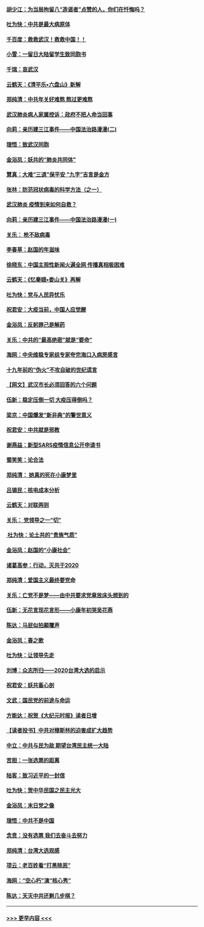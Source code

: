 #### [胡少江：为当局拘留八“造谣者”点赞的人，你们在忏悔吗？](../pages/nsc993/n11836801.md?t=02011655) 
#### [吐为快：中共是最大病原体](../pages/nsc993/n11836748.md?t=02011655) 
#### [千百度：救救武汉！救救中国！！](../pages/nsc993/n11836145.md?t=02011655) 
#### [小雪：一留日大陆留学生致同胞书](../pages/nsc993/n11834624.md?t=02011655) 
#### [千瑞：哀武汉](../pages/nsc993/n11833647.md?t=02011655) 
#### [云鹤天：《清平乐▪六盘山》新解](../pages/nsc993/n11833611.md?t=02011655) 
#### [郑纯清：中共年关好难熬 熬过更难熬](../pages/nsc993/n11833489.md?t=02011655) 
#### [武汉肺炎病人家属控诉：政府不把人命当回事](../pages/nsc993/n11833205.md?t=02011655) 
#### [向莉：亲历建三江事件——中国法治路漫漫(二)](../pages/nsc993/n11829102.md?t=02011655) 
#### [理悟：致武汉同胞](../pages/nsc993/n11831522.md?t=02011655) 
#### [金浴凤：妖共的“肺炎共同体”](../pages/nsc993/n11829448.md?t=02011655) 
#### [慧真：大难“三退”保平安 “九字”吉言是金方](../pages/nsc993/n11829501.md?t=02011655) 
#### [张林：防范冠状病毒的科学方法（之一）](../pages/nsc993/n11828618.md?t=02011655) 
#### [武汉肺炎 疫情到来如何自救？](../pages/nsc993/n11827632.md?t=02011655) 
#### [向莉：亲历建三江事件——中国法治路漫漫(一)](../pages/nsc993/n11827190.md?t=02011655) 
#### [关乐： 枪不敌病毒](../pages/nsc993/n11826746.md?t=02011655) 
#### [李春草：赵国的年滋味](../pages/nsc993/n11826321.md?t=02011655) 
#### [徐晓东：中国主观性新闻火遍全网 传播真相极困难](../pages/nsc993/n11826508.md?t=02011655) 
#### [云鹤天：《忆秦娥▪娄山关》再解](../pages/nsc993/n11824682.md?t=02011655) 
#### [吐为快：党与人民异忧乐](../pages/nsc993/n11824660.md?t=02011655) 
#### [祝君安：大疫当前，中国人应觉醒](../pages/nsc993/n11821946.md?t=02011655) 
#### [金浴凤：反躬罪己是解药](../pages/nsc993/n11820280.md?t=02011655) 
#### [关乐：中共的“最高绝密”就是“要命”](../pages/nsc993/n11816946.md?t=02011655) 
#### [海网：中央维稳专家组专家夸完海口入病房感言](../pages/nsc993/n11815138.md?t=02011655) 
#### [十九年前的“伪火”不攻自破的世纪谎言](../pages/nsc993/n11813238.md?t=02011655) 
#### [【网文】武汉市长必须回答的六个问题](../pages/nsc993/n11813848.md?t=02011655) 
#### [伍新：稳定压倒一切 大疫压得倒吗？](../pages/nsc993/n11812634.md?t=02011655) 
#### [梁京：中国爆发“新非典”的警世意义](../pages/nsc993/n11812554.md?t=02011655) 
#### [祝君安：中共就是邪教](../pages/nsc993/n11812431.md?t=02011655) 
#### [谢燕益：新型SARS疫情信息公开申请书](../pages/nsc993/n11808840.md?t=02011655) 
#### [蜀笑笑：论合法](../pages/nsc993/n11808064.md?t=02011655) 
#### [郑纯清： 她真的死在小康梦里](../pages/nsc993/n11806623.md?t=02011655) 
#### [吕锡民：核电成本分析](../pages/nsc993/n11806284.md?t=02011655) 
#### [云鹤天：对联两则](../pages/nsc993/n11805957.md?t=02011655) 
#### [关乐： 党领导之一“切”](../pages/nsc993/n11804505.md?t=02011655) 
#### [ 吐为快：论土共的“贵族气质”](../pages/nsc993/n11804490.md?t=02011655) 
#### [金浴凤：赵国的“小康社会”](../pages/nsc993/n11804452.md?t=02011655) 
#### [诸葛高参：行动，灭共于2020](../pages/nsc993/n11804120.md?t=02011655) 
#### [郑纯清：爱国主义最终要党命](../pages/nsc993/n11802197.md?t=02011655) 
#### [关乐：亡党不是梦——由中共要求党章放床头想到的](../pages/nsc993/n11802156.md?t=02011655) 
#### [伍新：无花言现花言形——小康年初哭吴花燕](../pages/nsc993/n11800044.md?t=02011655) 
#### [陈达：马屁似拍颠覆声](../pages/nsc993/n11800010.md?t=02011655) 
#### [金浴凤：春之歌](../pages/nsc993/n11797687.md?t=02011655) 
#### [吐为快：让领导先走](../pages/nsc993/n11797512.md?t=02011655) 
#### [刘博：众志所归——2020台湾大选的启示](../pages/nsc993/n11796878.md?t=02011655) 
#### [祝君安：妖共畜心剖](../pages/nsc993/n11794273.md?t=02011655) 
#### [文武：国民党的前途与命运](../pages/nsc993/n11794198.md?t=02011655) 
#### [方能达：祝贺《大纪元时报》读者日增](../pages/nsc993/n11793807.md?t=02011655) 
#### [【读者投书】中共对穆斯林的迫害成扩大趋势](../pages/nsc993/n11791371.md?t=02011655) 
#### [中立：中共与民为敌 期望台湾民主统一大陆](../pages/nsc993/n11790392.md?t=02011655) 
#### [苦胆：一张选票的距离](../pages/nsc993/n11788914.md?t=02011655) 
#### [陆客：致习近平的一封信](../pages/nsc993/n11788867.md?t=02011655) 
#### [吐为快：贺中华民国之民主光大](../pages/nsc993/n11788618.md?t=02011655) 
#### [金浴凤：末日党之像](../pages/nsc993/n11787475.md?t=02011655) 
#### [理悟：中共不是中国](../pages/nsc993/n11787463.md?t=02011655) 
#### [念贲：没有选票  我们去奋斗去努力](../pages/nsc993/n11787398.md?t=02011655) 
#### [郑纯清：台湾大选观感](../pages/nsc993/n11786210.md?t=02011655) 
#### [项云：老百姓看“打黑除恶”](../pages/nsc993/n11785398.md?t=02011655) 
#### [海网：“空心朽”演“核心秀”](../pages/nsc993/n11783874.md?t=02011655) 
#### [陈达：天灭中共还剩几步棋？](../pages/nsc993/n11783719.md?t=02011655) 

----
#### [ >>> 更早内容 <<< ](../indexes/nsc993-earlier.md)
